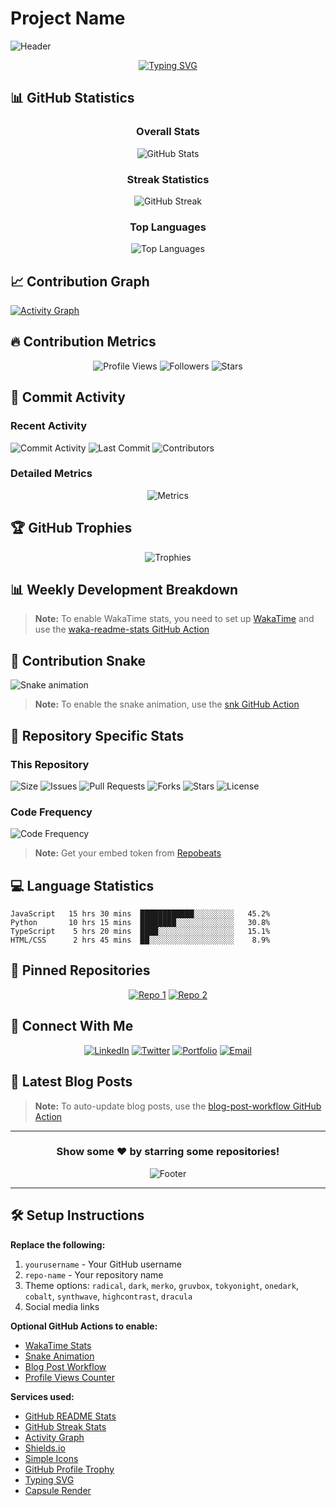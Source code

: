 # Project Name

![Header](https://capsule-render.vercel.app/api?type=waving&color=gradient&height=200&section=header&text=Your%20Project%20Name&fontSize=80&fontAlignY=35&animation=twinkling&fontColor=ffffff)

<div align="center">

[![Typing SVG](https://readme-typing-svg.herokuapp.com?font=Fira+Code&pause=1000&color=2E9EF7&center=true&vCenter=true&width=435&lines=Welcome+to+my+project!;Check+out+the+stats+below)](https://git.io/typing-svg)

</div>

## 📊 GitHub Statistics

<div align="center">

### Overall Stats
![GitHub Stats](https://github-readme-stats.vercel.app/api?username=yourusername&show_icons=true&theme=radical&include_all_commits=true&count_private=true)

### Streak Statistics
![GitHub Streak](https://github-readme-streak-stats.herokuapp.com/?user=yourusername&theme=radical)

### Top Languages
![Top Languages](https://github-readme-stats.vercel.app/api/top-langs/?username=yourusername&layout=compact&theme=radical&langs_count=8)

</div>

## 📈 Contribution Graph

[![Activity Graph](https://github-readme-activity-graph.vercel.app/graph?username=yourusername&theme=react-dark&hide_border=true&area=true)](https://github.com/yourusername)

## 🔥 Contribution Metrics

<div align="center">

![Profile Views](https://komarev.com/ghpvc/?username=yourusername&color=blueviolet&style=flat-square&label=Profile+Views)
![Followers](https://img.shields.io/github/followers/yourusername?label=Followers&style=social)
![Stars](https://img.shields.io/github/stars/yourusername?label=Stars&style=social)

</div>

## 📅 Commit Activity

### Recent Activity
![Commit Activity](https://img.shields.io/github/commit-activity/m/yourusername/repo-name?style=for-the-badge&logo=github)
![Last Commit](https://img.shields.io/github/last-commit/yourusername/repo-name?style=for-the-badge&logo=github)
![Contributors](https://img.shields.io/github/contributors/yourusername/repo-name?style=for-the-badge)

### Detailed Metrics
<div align="center">

![Metrics](https://metrics.lecoq.io/yourusername?template=classic&base=header%2C%20activity%2C%20community%2C%20repositories%2C%20metadata&base.indepth=false&base.hireable=false&base.skip=false&config.timezone=America%2FNew_York)

</div>

## 🏆 GitHub Trophies

<div align="center">

![Trophies](https://github-profile-trophy.vercel.app/?username=yourusername&theme=radical&no-frame=true&no-bg=false&margin-w=4&row=2&column=4)

</div>

## 📊 Weekly Development Breakdown

<!--START_SECTION:waka-->
<!--END_SECTION:waka-->

> **Note:** To enable WakaTime stats, you need to set up [WakaTime](https://wakatime.com/) and use the [waka-readme-stats GitHub Action](https://github.com/anmol098/waka-readme-stats)

## 🐍 Contribution Snake

![Snake animation](https://raw.githubusercontent.com/yourusername/yourusername/output/github-contribution-grid-snake.svg)

> **Note:** To enable the snake animation, use the [snk GitHub Action](https://github.com/Platane/snk)

## 📌 Repository Specific Stats

### This Repository
![Size](https://img.shields.io/github/repo-size/yourusername/repo-name?style=flat-square)
![Issues](https://img.shields.io/github/issues/yourusername/repo-name?style=flat-square)
![Pull Requests](https://img.shields.io/github/issues-pr/yourusername/repo-name?style=flat-square)
![Forks](https://img.shields.io/github/forks/yourusername/repo-name?style=flat-square)
![Stars](https://img.shields.io/github/stars/yourusername/repo-name?style=flat-square)
![License](https://img.shields.io/github/license/yourusername/repo-name?style=flat-square)

### Code Frequency
![Code Frequency](https://repobeats.axiom.co/api/embed/YOUR_EMBED_TOKEN.svg)

> **Note:** Get your embed token from [Repobeats](https://repobeats.axiom.co/)

## 💻 Language Statistics

```text
JavaScript   15 hrs 30 mins  ████████████░░░░░░░░░   45.2%
Python       10 hrs 15 mins  ████████░░░░░░░░░░░░░   30.8%
TypeScript    5 hrs 20 mins  ████░░░░░░░░░░░░░░░░░   15.1%
HTML/CSS      2 hrs 45 mins  ██░░░░░░░░░░░░░░░░░░░    8.9%
```

## 🎯 Pinned Repositories

<div align="center">

[![Repo 1](https://github-readme-stats.vercel.app/api/pin/?username=yourusername&repo=repo-name-1&theme=radical)](https://github.com/yourusername/repo-name-1)
[![Repo 2](https://github-readme-stats.vercel.app/api/pin/?username=yourusername&repo=repo-name-2&theme=radical)](https://github.com/yourusername/repo-name-2)

</div>

## 🤝 Connect With Me

<div align="center">

[![LinkedIn](https://img.shields.io/badge/LinkedIn-0077B5?style=for-the-badge&logo=linkedin&logoColor=white)](https://linkedin.com/in/yourprofile)
[![Twitter](https://img.shields.io/badge/Twitter-1DA1F2?style=for-the-badge&logo=twitter&logoColor=white)](https://twitter.com/yourhandle)
[![Portfolio](https://img.shields.io/badge/Portfolio-FF5722?style=for-the-badge&logo=google-chrome&logoColor=white)](https://yourwebsite.com)
[![Email](https://img.shields.io/badge/Email-D14836?style=for-the-badge&logo=gmail&logoColor=white)](mailto:your.email@example.com)

</div>

## 📝 Latest Blog Posts

<!-- BLOG-POST-LIST:START -->
<!-- BLOG-POST-LIST:END -->

> **Note:** To auto-update blog posts, use the [blog-post-workflow GitHub Action](https://github.com/gautamkrishnar/blog-post-workflow)

---

<div align="center">

### Show some ❤️ by starring some repositories!

![Footer](https://capsule-render.vercel.app/api?type=waving&color=gradient&height=100&section=footer)

</div>

---

## 🛠️ Setup Instructions

**Replace the following:**
1. `yourusername` - Your GitHub username
2. `repo-name` - Your repository name
3. Theme options: `radical`, `dark`, `merko`, `gruvbox`, `tokyonight`, `onedark`, `cobalt`, `synthwave`, `highcontrast`, `dracula`
4. Social media links

**Optional GitHub Actions to enable:**
- [WakaTime Stats](https://github.com/anmol098/waka-readme-stats)
- [Snake Animation](https://github.com/Platane/snk)
- [Blog Post Workflow](https://github.com/gautamkrishnar/blog-post-workflow)
- [Profile Views Counter](https://github.com/antonkomarev/github-profile-views-counter)

**Services used:**
- [GitHub README Stats](https://github.com/anuraghazra/github-readme-stats)
- [GitHub Streak Stats](https://github.com/DenverCoder1/github-readme-streak-stats)
- [Activity Graph](https://github.com/Ashutosh00710/github-readme-activity-graph)
- [Shields.io](https://shields.io/)
- [Simple Icons](https://simpleicons.org/)
- [GitHub Profile Trophy](https://github.com/ryo-ma/github-profile-trophy)
- [Typing SVG](https://github.com/DenverCoder1/readme-typing-svg)
- [Capsule Render](https://github.com/kyechan99/capsule-render)
